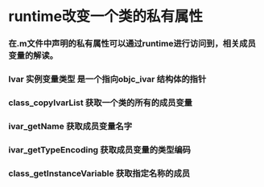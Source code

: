 # runtime改变一个类的私有属性  
### 在.m文件中声明的私有属性可以通过runtime进行访问到，相关成员变量的解读。

### Ivar 实例变量类型 是一个指向objc_ivar 结构体的指针
### class_copyIvarList 获取一个类的所有的成员变量  
### ivar_getName 获取成员变量名字  
### ivar_getTypeEncoding 获取成员变量的类型编码  
### class_getInstanceVariable 获取指定名称的成员